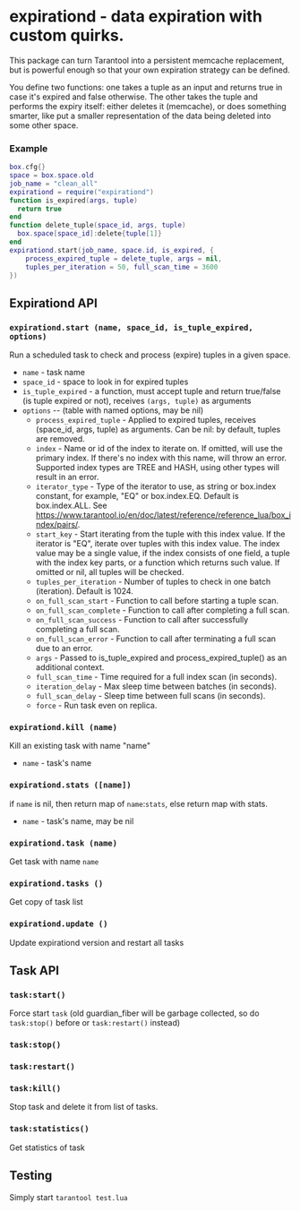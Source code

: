 # expirationd -  data expiration with custom quirks.

This package can turn Tarantool into a persistent memcache replacement,
but is powerful enough so that  your own expiration strategy can be defined.

You define two functions: one takes a tuple as an input and returns
true in case it's expired and false otherwise. The other takes the
tuple and performs the expiry itself: either deletes it (memcache), or
does something smarter, like put a smaller representation of the data
being deleted into some other space.

### Example
``` lua
box.cfg{}
space = box.space.old
job_name = "clean_all"
expirationd = require("expirationd")
function is_expired(args, tuple)
  return true
end
function delete_tuple(space_id, args, tuple)
  box.space[space_id]:delete{tuple[1]}
end
expirationd.start(job_name, space.id, is_expired, {
    process_expired_tuple = delete_tuple, args = nil,
    tuples_per_iteration = 50, full_scan_time = 3600
})
```

## Expirationd API

### `expirationd.start (name, space_id, is_tuple_expired, options)`

Run a scheduled task to check and process (expire) tuples in a given space.

* `name` - task name
* `space_id` - space to look in for expired tuples
* `is_tuple_expired` - a function, must accept tuple and return true/false
  (is tuple expired or not), receives `(args, tuple)` as arguments
* `options` -- (table with named options, may be nil)
    * `process_expired_tuple` - Applied to expired tuples, receives (space_id, args, tuple) as arguments.
     Can be nil: by default, tuples are removed.
    * `index` - Name or id of the index to iterate on. If omitted, will use the primary index.
     If there's no index with this name, will throw an error.
     Supported index types are TREE and HASH, using other types will result in an error.
    * `iterator_type` - Type of the iterator to use, as string or box.index constant, for example, "EQ" or box.index.EQ.
     Default is box.index.ALL.
     See https://www.tarantool.io/en/doc/latest/reference/reference_lua/box_index/pairs/.
    * `start_key` - Start iterating from the tuple with this index value. If the iterator is "EQ", iterate over tuples with this index value.
     The index value may be a single value, if the index consists of one field, a tuple with the index key parts, or a function which returns such value.
     If omitted or nil, all tuples will be checked.
    * `tuples_per_iteration` - Number of tuples to check in one batch (iteration). Default is 1024.
    * `on_full_scan_start` - Function to call before starting a tuple scan.
    * `on_full_scan_complete` - Function to call after completing a full scan.
    * `on_full_scan_success` - Function to call after successfully completing a full scan.
    * `on_full_scan_error` - Function to call after terminating a full scan due to an error.
    * `args` - Passed to is_tuple_expired and process_expired_tuple() as an additional context.
    * `full_scan_time` - Time required for a full index scan (in seconds).
    * `iteration_delay` - Max sleep time between batches (in seconds).
    * `full_scan_delay` - Sleep time between full scans (in seconds).
    * `force` - Run task even on replica.


### `expirationd.kill (name)`

Kill an existing task with name "name"

* `name` - task's name

### `expirationd.stats ([name])`

if `name` is nil, then return map of `name`:`stats`, else return map with stats.

* `name` - task's name, may be nil

### `expirationd.task (name)`

Get task with name `name`

### `expirationd.tasks ()`

Get copy of task list

### `expirationd.update ()`

Update expirationd version and restart all tasks

## Task API

### `task:start()`

Force start `task` (old guardian_fiber will be garbage collected,
so do `task:stop()` before or `task:restart()` instead)

### `task:stop()`

### `task:restart()`

### `task:kill()`

Stop task and delete it from list of tasks.

### `task:statistics()`

Get statistics of task

## Testing

Simply start `tarantool test.lua`
